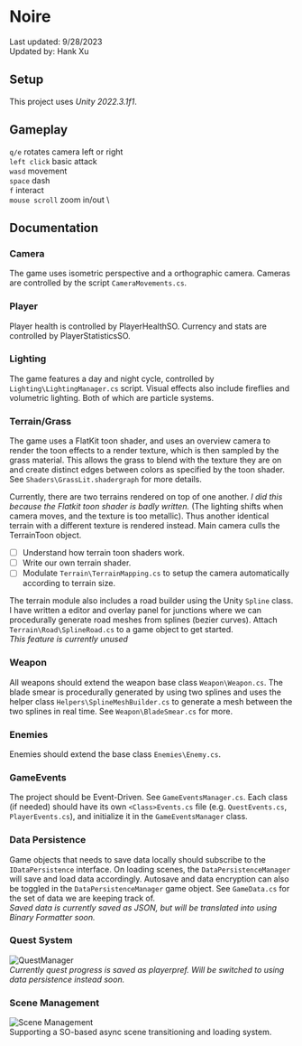 # Noire
Last updated: 9/28/2023 \
Updated by: Hank Xu

## Setup
This project uses *Unity 2022.3.1f1*.

## Gameplay
`q/e` rotates camera left or right \
`left click` basic attack \
`wasd` movement \
`space` dash \
`f` interact \
`mouse scroll` zoom in/out \

## Documentation
### Camera
The game uses isometric perspective and a orthographic camera. Cameras are controlled by the script `CameraMovements.cs`. 

### Player
Player health is controlled by PlayerHealthSO. Currency and stats are controlled by PlayerStatisticsSO.

### Lighting
The game features a day and night cycle, controlled by `Lighting\LightingManager.cs` script. Visual effects also include fireflies and volumetric lighting. Both of which are particle systems.

### Terrain/Grass
The game uses a FlatKit toon shader, and uses an overview camera to render the toon effects to a render texture, which is then sampled by the grass material. This allows the grass to blend with the texture they are on and create distinct edges between colors as specified by the toon shader. See `Shaders\GrassLit.shadergraph` for more details. 

Currently, there are two terrains rendered on top of one another. *I did this because the Flatkit toon shader is badly written.* (The lighting shifts when camera moves, and the texture is too metallic). Thus another identical terrain with a different texture is rendered instead. Main camera culls the TerrainToon object. 

- [ ] Understand how terrain toon shaders work.
- [ ] Write our own terrain shader.
- [ ] Modulate `Terrain\TerrainMapping.cs` to setup the camera automatically according to terrain size.

The terrain module also includes a road builder using the Unity `Spline` class. I have written a editor and overlay panel for junctions where we can procedurally generate road meshes from splines (bezier curves). Attach `Terrain\Road\SplineRoad.cs` to a game object to get started. \
*This feature is currently unused*

### Weapon
All weapons should extend the weapon base class `Weapon\Weapon.cs`. The blade smear is procedurally generated by using two splines and uses the helper class `Helpers\SplineMeshBuilder.cs` to generate a mesh between the two splines in real time. See `Weapon\BladeSmear.cs` for more.

### Enemies
Enemies should extend the base class `Enemies\Enemy.cs`. 

### GameEvents
The project should be Event-Driven. See `GameEventsManager.cs`. Each class (if needed) should have its own `<Class>Events.cs` file (e.g. `QuestEvents.cs`, `PlayerEvents.cs`), and initialize it in the `GameEventsManager` class.

### Data Persistence
Game objects that needs to save data locally should subscribe to the `IDataPersistence` interface. On loading scenes, the `DataPersistenceManager` will save and load data accordingly. Autosave and data encryption can also be toggled in the `DataPersistenceManager` game object. See `GameData.cs` for the set of data we are keeping track of. \
*Saved data is currently saved as JSON, but will be translated into using Binary Formatter soon.*

### Quest System
![QuestManager](https://github.com/hankxu1212/Noire/assets/53340720/58505523-6efc-4e41-8586-9e487287fa83) \
*Currently quest progress is saved as playerpref. Will be switched to using data persistence instead soon.*

### Scene Management
![Scene Management](https://github.com/hankxu1212/Noire/assets/53340720/6d9055e1-dc02-4a8a-999d-a98f53bea5b9) \
Supporting a SO-based async scene transitioning and loading system.
